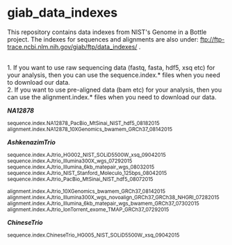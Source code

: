 # giab_data_indexes
This repository contains data indexes from NIST's Genome in a Bottle project. The indexes for sequences and alignments are also under:  ftp://ftp-trace.ncbi.nlm.nih.gov/giab/ftp/data_indexes/ .

<br />
1. If you want to use raw sequencing data (fastq, fasta, hdf5, xsq etc) for your analysis, then you can use the sequence.index.* files when you need to download our data.

<br />
2. If you want to use pre-aligned data (bam etc) for your analysis, then you can use the alignment.index.* files when you need to download our data.


<strong><em>NA12878</em></strong>

<sub>sequence.index.NA12878_PacBio_MtSinai_NIST_hdf5_08182015</sub><br />
<sub>alignment.index.NA12878_10XGenomics_bwamem_GRCh37_08142015</sub><br />


<strong><em>AshkenazimTrio</em></strong>

<sub>sequence.index.AJtrio_HG002_NIST_SOLiD5500W_xsq_09042015</sub><br />
<sub>sequence.index.AJtrio_Illumina300X_wgs_07292015</sub><br />
<sub>sequence.index.AJtrio_Illumina_6kb_matepair_wgs_08032015</sub><br />
<sub>sequence.index.AJtrio_NIST_Stanford_Moleculo_125bps_08042015</sub><br />
<sub>sequence.index.AJtrio_PacBio_MtSinai_NIST_hdf5_08072015</sub><br />

<sub>alignment.index.AJtrio_10XGenomics_bwamem_GRCh37_08142015</sub><br />
<sub>alignment.index.AJtrio_Illumina300X_wgs_novoalign_GRCh37_GRCh38_NHGRI_07282015</sub><br />
<sub>alignment.index.AJtrio_Illumina_6kb_matepair_wgs_bwamem_GRCh37_07302015</sub><br />
<sub>alignment.index.AJtrio_IonTorrent_exome_TMAP_GRCh37_07292015</sub><br />

<strong><em>ChineseTrio</em></strong>

<sub>sequence.index.ChineseTrio_HG005_NIST_SOLiD5500W_xsq_09042015</sub><br />




